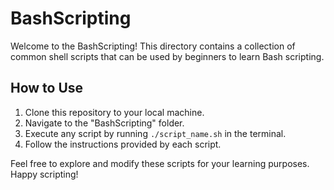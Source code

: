 # BashScripting

Welcome to the BashScripting! This directory contains a collection of common shell scripts that can be used by beginners to learn Bash scripting.

## How to Use

1. Clone this repository to your local machine.
2. Navigate to the "BashScripting" folder.
3. Execute any script by running `./script_name.sh` in the terminal.
4. Follow the instructions provided by each script.

Feel free to explore and modify these scripts for your learning purposes. Happy scripting!
